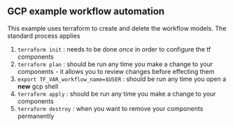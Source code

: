 ## GCP example workflow automation

This example uses terraform to create and delete the workflow models. The standard process applies

1. ``terraform init`` : needs to be done *once* in order to configure the tf components
1. ``terraform plan`` : should be run any time you make a change to your components - it allows you to review changes before effecting them
1. ``export TF_VAR_workflow_name=$USER`` : should be run any time you open a **new** gcp shell
1. ``terraform apply`` : should be run any time you make a change to your components
1. ``terraform destroy`` : when you want to remove your components permanently
